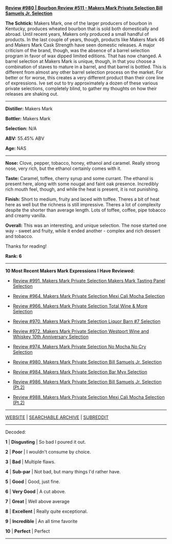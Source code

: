 
[**Review #980 | Bourbon Review #511 - Makers Mark Private Selection Bill Samuels Jr. Selection**]( https://t8ke.review/review-980-makers-mark-private-selection-bill-samuels-jr-selection/)

**The Schtick:** Makers Mark, one of the larger producers of bourbon in Kentucky, produces wheated bourbon that is sold both domestically and abroad. Until recent years, Makers only produced a small handful of products. In the last couple of years, though, products like Makers Mark 46 and Makers Mark Cask Strength have seen domestic releases. A major criticism of the brand, though, was the absence of a barrel selection program in favor of wax dipped limited editions. That has now changed. A barrel selection at Makers Mark is unique, though, in that you choose a combination of staves to mature in a barrel, and that barrel is bottled. This is different from almost any other barrel selection process on the market. For better or for worse, this creates a very different product than their core line of expressions. Ive set out to try approximately a dozen of these various private selections, completely blind, to gather my thoughts on how their releases are shaking out. 

-----

**Distiller:** Makers Mark

**Bottler:** Makers Mark

**Selection:** N/A

**ABV:** 55.45% ABV

**Age:** NAS 

-----

**Nose:**  Clove, pepper, tobacco, honey, ethanol and caramel. Really strong nose, very rich, but the ethanol certainly comes with it. 

**Taste:** Caramel, toffee, cherry syrup and some currant. The ethanol is present here, along with some nougat and faint oak presence. Incredibly rich mouth feel, though, and while the heat is present, it is not punishing. 

**Finish:** Short to medium, fruity and laced with toffee. Theres a bit of heat here as well but the richness is still impressive. Theres a lot of complexity despite the shorter than average length. Lots of toffee, coffee, pipe tobacco and creamy vanilla. 

**Overall:** This was an interesting, and unique selection. The nose started one way - sweet and fruity, while it ended another - complex and rich dessert and tobacco. 

Thanks for reading!

**Rank: 6**

----- 

**10 Most Recent Makers Mark Expressions I Have Reviewed:** 

- [Review #991. Makers Mark Private Selection Makers Mark Tasting Panel Selection]( https://t8ke.review/review-991-makers-mark-private-selection-makers-mark-tasting-panel-selection/) 

- [Review #964. Makers Mark Private Selection Mexi Cali Mocha Selection]( https://t8ke.review/review-964-makers-mark-private-selection-mexi-cali-mocha-selection/) 

- [Review #966. Makers Mark Private Selection Total Wine &amp; More Selection]( https://t8ke.review/review-966-makers-mark-private-selection-total-wine-and-more-selection/) 

- [Review #970. Makers Mark Private Selection Liquor Barn #7 Selection]( https://t8ke.review/review-970-makers-mark-private-selection-liquor-barn-7-selection/) 

- [Review #972. Makers Mark Private Selection Westport Wine and Whiskey 10th Anniversary Selection]( https://t8ke.review/review-972-makers-mark-private-selection-westport-wine-and-whiskey-10th-anniversary-selection/) 

- [Review #974. Makers Mark Private Selection No Mocha No Cry Selection]( https://t8ke.review/review-974-makers-mark-private-selection-no-mocha-no-cry-selection/) 

- [Review #980. Makers Mark Private Selection Bill Samuels Jr. Selection]( https://t8ke.review/review-980-makers-mark-private-selection-bill-samuels-jr-selection/) 

- [Review #984. Makers Mark Private Selection Bar Myx Selection]( https://t8ke.review/review-984-makers-mark-private-selection-bar-myx-selection/) 

- [Review #986. Makers Mark Private Selection Bill Samuels Jr. Selection (Pt.2)]( https://t8ke.review/review-986-makers-mark-private-selection-bill-samuels-jr-selection-pt-2/) 

- [Review #988. Makers Mark Private Selection Mexi Cali Mocha Selection (Pt.2)]( https://t8ke.review/review-988-makers-mark-private-selection-mexi-cali-mocha-selection-pt-2/) 

-----

[WEBSITE](https://t8ke.review) | [SEARCHABLE ARCHIVE](https://t8ke.review/review-archive/) | [SUBREDDIT](https://reddit.com/r/t8kereviews)

-----

Decoded:

**1** | **Disgusting** | So bad I poured it out.

**2** | **Poor** | I wouldn't consume by choice.

**3** | **Bad** | Multiple flaws.

**4** | **Sub-par** | Not bad, but many things I'd rather have.

**5** | **Good** | Good, just fine.

**6** | **Very Good** | A cut above.

**7** | **Great** | Well above average

**8** | **Excellent** | Really quite exceptional.

**9** | **Incredible** | An all time favorite

**10** | **Perfect** | Perfect

----

